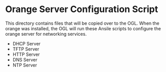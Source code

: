 # Orange Server Configuration Script

This directory contains files that will be copied over to the OGL. 
When the orange was installed, the OGL will run these Ansile scripts 
to configure the orange server for networking services.


* DHCP Server
* TFTP Server
* HTTP Server
* DNS Server
* NTP Server

